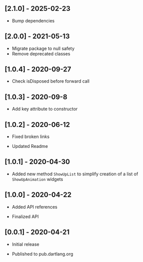 ## [2.1.0] - 2025-02-23

* Bump dependencies

## [2.0.0] - 2021-05-13

* Migrate package to null safety
* Remove deprecated classes

## [1.0.4] - 2020-09-27

* Check isDisposed before forward call

## [1.0.3] - 2020-09-8

* Add key attribute to constructor

## [1.0.2] - 2020-06-12

* Fixed broken links

* Updated Readme

## [1.0.1] - 2020-04-30

* Added new method `ShowUpList` to simplify creation of a list of `ShowUpAnimation` widgets

## [1.0.0] - 2020-04-22

* Added API references

* Finalized API

## [0.0.1] - 2020-04-21

* Initial release

* Published to pub.dartlang.org
